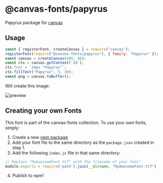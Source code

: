@canvas-fonts/papyrus
====

Papyrus package for [canvas](https://npmjs.org/package/canvas)

## Usage

```js
const { registerFont, createCanvas } = require('canvas');
registerFont(require("@canvas-fonts/papyrus"), { family: "Papyrus" });
const canvas = createCanvas(400, 48);
const ctx = canvas.getContext('2d');
ctx.font = `24px "Papyrus"`;
ctx.fillText("Papyrus", 5, 30);
const png = canvas.toBuffer();
```

Will create this image:

![preview](https://github.com/retrohacker/canvas-fonts/raw/master/previews/papyrus.png)

## Creating your own Fonts

This font is part of the canvas-fonts collection. To use your own fonts, simply:

1. Create a new [npm package](https://docs.npmjs.com/creating-node-js-modules)
2. Add your font file to the same directory as the `package.json` created in step 1.
3. Add the following `index.js` file in that same directory:

```js
// Replace "MyAwesomeFont.ttf" with the filename of your font!
module.exports = require('path').join(__dirname, "MyAwesomeFont.ttf")
```

4. Publish to npm!